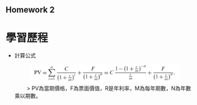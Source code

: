 ## Homework 2  

# 學習歷程  

* 計算公式　　

  <div align=center><img width="400" height="50" src="https://github.com/yanruchen36/Financial_Engineering/blob/master/HW2/ytm.PNG"/></div>　　
  > PV為當期價格，F為票面價值，R是年利率，M為每年期數，N為年數乘以期數。　　
  
 　
